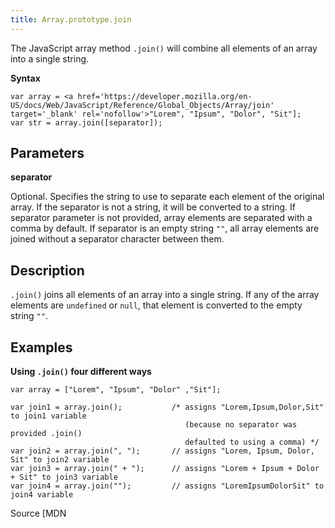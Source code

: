 ```yaml
---
title: Array.prototype.join
---
```

The JavaScript array method `.join()` will combine all elements of an array into a single string.

**Syntax**

    var array = <a href='https://developer.mozilla.org/en-US/docs/Web/JavaScript/Reference/Global_Objects/Array/join' target='_blank' rel='nofollow'>"Lorem", "Ipsum", "Dolor", "Sit"];
    var str = array.join([separator]);

## Parameters

**separator**

Optional. Specifies the string to use to separate each element of the original array. If the separator is not a string, it will be converted to a string. If separator parameter is not provided, array elements are separated with a comma by default. If separator is an empty string `""`, all array elements are joined without a separator character between them.

## Description

`.join()` joins all elements of an array into a single string. If any of the array elements are `undefined` or `null`, that element is converted to the empty string `""`.

## Examples

**Using `.join()` four different ways**

    var array = ["Lorem", "Ipsum", "Dolor" ,"Sit"];

    var join1 = array.join();           /* assigns "Lorem,Ipsum,Dolor,Sit" to join1 variable
                                           (because no separator was provided .join()
                                           defaulted to using a comma) */
    var join2 = array.join(", ");       // assigns "Lorem, Ipsum, Dolor, Sit" to join2 variable
    var join3 = array.join(" + ");      // assigns "Lorem + Ipsum + Dolor + Sit" to join3 variable
    var join4 = array.join("");         // assigns "LoremIpsumDolorSit" to join4 variable

Source [MDN</a>
